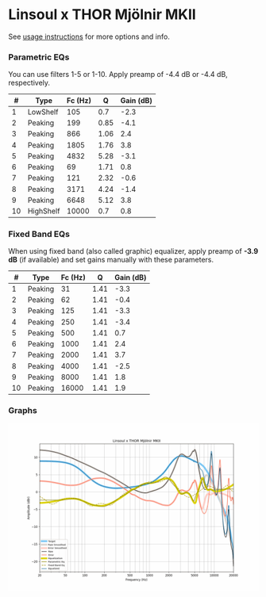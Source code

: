 # Linsoul x THOR Mjölnir MKII
See [usage instructions](https://github.com/jaakkopasanen/AutoEq#usage) for more options and info.

### Parametric EQs
You can use filters 1-5 or 1-10. Apply preamp of -4.4 dB or -4.4 dB, respectively.

|   # | Type      |   Fc (Hz) |    Q |   Gain (dB) |
|-----|-----------|-----------|------|-------------|
|   1 | LowShelf  |       105 | 0.7  |        -2.3 |
|   2 | Peaking   |       199 | 0.85 |        -4.1 |
|   3 | Peaking   |       866 | 1.06 |         2.4 |
|   4 | Peaking   |      1805 | 1.76 |         3.8 |
|   5 | Peaking   |      4832 | 5.28 |        -3.1 |
|   6 | Peaking   |        69 | 1.71 |         0.8 |
|   7 | Peaking   |       121 | 2.32 |        -0.6 |
|   8 | Peaking   |      3171 | 4.24 |        -1.4 |
|   9 | Peaking   |      6648 | 5.12 |         3.8 |
|  10 | HighShelf |     10000 | 0.7  |         0.8 |

### Fixed Band EQs
When using fixed band (also called graphic) equalizer, apply preamp of **-3.9 dB** (if available) and set gains manually with these parameters.

|   # | Type    |   Fc (Hz) |    Q |   Gain (dB) |
|-----|---------|-----------|------|-------------|
|   1 | Peaking |        31 | 1.41 |        -3.3 |
|   2 | Peaking |        62 | 1.41 |        -0.4 |
|   3 | Peaking |       125 | 1.41 |        -3.3 |
|   4 | Peaking |       250 | 1.41 |        -3.4 |
|   5 | Peaking |       500 | 1.41 |         0.7 |
|   6 | Peaking |      1000 | 1.41 |         2.4 |
|   7 | Peaking |      2000 | 1.41 |         3.7 |
|   8 | Peaking |      4000 | 1.41 |        -2.5 |
|   9 | Peaking |      8000 | 1.41 |         1.8 |
|  10 | Peaking |     16000 | 1.41 |         1.9 |

### Graphs
![](./Linsoul%20x%20THOR%20Mj%C3%B6lnir%20MKII.png)

